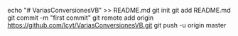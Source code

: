 echo "# VariasConversionesVB" >> README.md
git init
git add README.md
git commit -m "first commit"
git remote add origin https://github.com/lcyt/VariasConversionesVB.git
git push -u origin master
